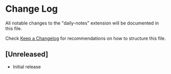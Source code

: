 # Change Log

All notable changes to the "daily-notes" extension will be documented in this file.

Check [Keep a Changelog](http://keepachangelog.com/) for recommendations on how to structure this file.

## [Unreleased]

- Initial release